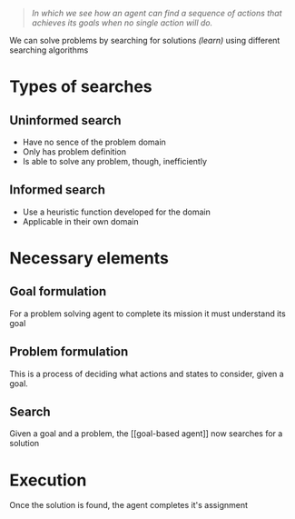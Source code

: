 >*In which we see how an agent can find a sequence of actions that achieves its goals when no single action will do.*

We can solve problems by searching for solutions *(learn)* using different searching algorithms 
# Types of searches
## Uninformed search
- Have no sence of the problem domain
- Only has problem definition
- Is able to solve any problem, though, inefficiently
## Informed search
- Use a heuristic function developed for the domain
- Applicable in their own domain

# Necessary elements
## Goal formulation
For a problem solving agent to complete its mission it must understand its goal
## Problem formulation
This is a process of deciding what actions and states to consider, given a goal.
## Search
Given a goal and a problem, the [[goal-based agent]] now searches for a solution
# Execution
Once the solution is found, the agent completes it's assignment
